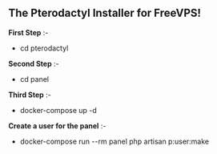 ## **The Pterodactyl Installer for FreeVPS!**

**First Step** :-
* cd pterodactyl

**Second Step** :-
* cd panel

**Third Step** :- 
* docker-compose up -d

**Create a user for the panel** :-
* docker-compose run --rm panel php artisan p:user:make
